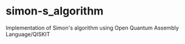 # simon-s_algorithm
Implementation of Simon's algorithm using Open Quantum Assembly Language/QISKIT
